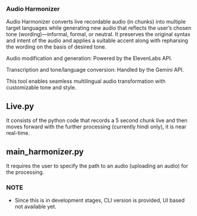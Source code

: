 ### Audio Harmonizer
Audio Harmonizer converts live recordable audio (in chunks) into multiple target languages while generating new audio that reflects the user’s chosen tone (wording)—informal, formal, or neutral. It preserves the original syntax and intent of the audio and applies a suitable accent along with repharsing the wording on the basis of desired tone.

Audio modification and generation: Powered by the ElevenLabs API.

Transcription and tone/language conversion: Handled by the Gemini API.

This tool enables seamless multilingual audio transformation with customizable tone and style.

## Live.py
It consists of the python code that records a 5 second chunk live and then moves forward with the further processing (currently hindi only), it is near real-time.
## main_harmonizer.py
It requires the user to specify the path to an audio (uploading an audio) for the processing.

### NOTE
- Since this is in development stages, CLI version is provided, UI based not available yet.
